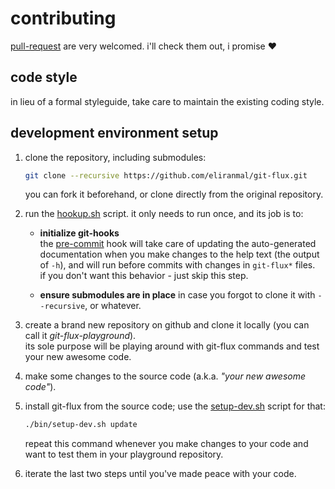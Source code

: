 
# contributing

[pull-request][7] are very welcomed. i'll check them out, i promise :heart:

## code style

in lieu of a formal styleguide, take care to maintain the existing coding style.

## development environment setup

1. clone the repository, including submodules:
   
   ```sh
   git clone --recursive https://github.com/eliranmal/git-flux.git
   ```
   
   you can fork it beforehand, or clone directly from the original repository.

1. run the [hookup.sh][5] script. it only needs to run once, and its job 
is to:
   
   - **initialize git-hooks**  
     the [pre-commit][4] hook will take care of updating the auto-generated documentation 
     when you make changes to the help text (the output of `-h`), and will run 
     before commits with changes in `git-flux*` files.  
     if you don't want this behavior - just skip this step.
   
   - **ensure submodules are in place**
     in case you forgot to clone it with `--recursive`, or whatever.

1. create a brand new repository on github and clone it locally (you can 
call it *git-flux-playground*).  
its sole purpose will be playing around with git-flux commands and test 
your new awesome code.

1. make some changes to the source code (a.k.a. *"your new awesome code"*).

1. install git-flux from the source code; use the [setup-dev.sh][6] 
script for that:
   
   ```sh
   ./bin/setup-dev.sh update
   ```
   
   repeat this command whenever you make changes to your code and want to 
test them in your playground repository.

1. iterate the last two steps until you've made peace with your code.








[4]: /bin/hooks/pre-commit
[5]: /bin/hookup.sh
[6]: /bin/setup-dev.sh
[7]: https://github.com/eliranmal/git-flux/compare
